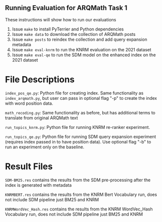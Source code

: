 ## Running Evaluation for ARQMath Task 1

These instructions will show how to run our evaluations

1. Issue `make` to install PyTerrier and Python dependencies
2. Issue `make data` to download the collection of ARQMath posts
3. Issue `make posts` to reindex the collection and add query expansion metadata
4. Issue `make eval-knrm` to run the KNRM evaluation on the 2021 dataset
5. Issue `make eval-qe` to run the SDM model on the enhanced index on the 2021 dataset

# File Descriptions

`index_pos_qe.py`: Python file for creating index. Same functionality as `index_arqmath.py`, but user can pass in optional flag "-p" to create the index with word position data.

`math_recoding.py`: Same functionality as before, but has additional terms to translate from original ARQMath text

`run_topics_knrm.py`: Python file for running KNRM re-ranker experiment.

`run_topics_qe.py`: Python file for running SDM query expansion experiment (requires index passed in to have position data). Use optional flag "-b" to run an experiment only on the baseline.

# Result Files
`SDM-BM25.res` contains the results from the SDM pre-processing after the index is generated with metadata

`KNRMBERT.res` contains the results from the KNRM Bert Vocabulary run, does not include SDM pipeline just BM25 and KNRM

`KNRMWordVec_Hash.res` contains the results from the KNRM WordVec_Hash Vocabulary run, does not include SDM pipeline just BM25 and KNRM
